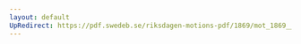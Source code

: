 ```yaml
---
layout: default
UpRedirect: https://pdf.swedeb.se/riksdagen-motions-pdf/1869/mot_1869__fk__00007/mot_1869__fk__00007_001.pdf
---
```

